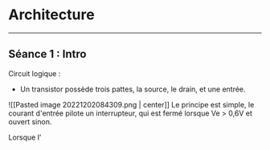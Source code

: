 # Architecture
---

## Séance 1 : Intro

Circuit logique :
- Un transistor possède trois pattes, la source, le drain, et une entrée.

![[Pasted image 20221202084309.png | center]]
Le principe est simple, le courant d'entrée pilote un interrupteur, qui est fermé lorsque Ve > 0,6V et ouvert sinon.

Lorsque l'